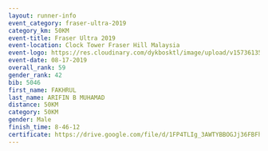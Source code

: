 ```yaml
---
layout: runner-info 
event_category: fraser-ultra-2019 
category_km: 50KM 
event-title: Fraser Ultra 2019 
event-location: Clock Tower Fraser Hill Malaysia 
event-logo: https://res.cloudinary.com/dykbosktl/image/upload/v1573613535/Logo/logo_mfst7w.jpg
event-date: 08-17-2019 
overall_rank: 59
gender_rank: 42
bib: 5046
first_name: FAKHRUL
last_name: ARIFIN B MUHAMAD
distance: 50KM
category: 50KM
gender: Male
finish_time: 8-46-12
certificate: https://drive.google.com/file/d/1FP4TLIg_3AWTYBBOGJj36FBFhn6GNi06/view?usp=sharing
---
```

